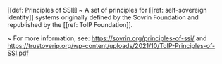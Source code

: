 [[def: Principles of SSI]]
~ A set of principles for [[ref: self-sovereign identity]] systems originally defined by the Sovrin Foundation and republished by the [[ref: ToIP Foundation]].

~ For more information, see: <https://sovrin.org/principles-of-ssi/> and <https://trustoverip.org/wp-content/uploads/2021/10/ToIP-Principles-of-SSI.pdf> 

